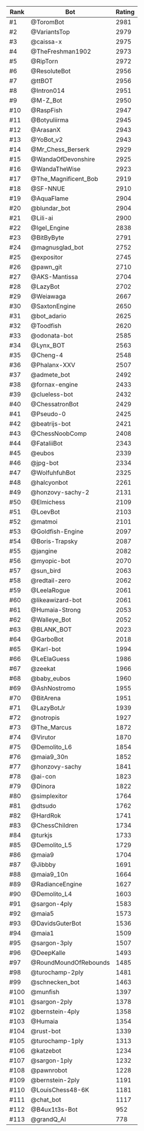 Rank|Bot|Rating
---|---|---
#1|@ToromBot|2981
#2|@VariantsTop|2979
#3|@caissa-x|2975
#4|@TheFreshman1902|2973
#5|@RipTorn|2972
#6|@ResoluteBot|2956
#7|@ttBOT|2956
#8|@Intron014|2951
#9|@M-Z_Bot|2950
#10|@RaspFish|2947
#11|@Botyuliirma|2945
#12|@ArasanX|2943
#13|@YoBot_v2|2943
#14|@Mr_Chess_Berserk|2929
#15|@WandaOfDevonshire|2925
#16|@WandaTheWise|2923
#17|@The_Magnificent_Bob|2919
#18|@SF-NNUE|2910
#19|@AquaFlame|2904
#20|@blundar_bot|2904
#21|@Lili-ai|2900
#22|@Igel_Engine|2838
#23|@BitByByte|2791
#24|@magnusglad_bot|2752
#25|@expositor|2745
#26|@pawn_git|2710
#27|@AKS-Mantissa|2704
#28|@LazyBot|2702
#29|@Weiawaga|2667
#30|@SaxtonEngine|2650
#31|@bot_adario|2625
#32|@Toodfish|2620
#33|@odonata-bot|2585
#34|@Lynx_BOT|2563
#35|@Cheng-4|2548
#36|@Phalanx-XXV|2507
#37|@admete_bot|2492
#38|@fornax-engine|2433
#39|@clueless-bot|2432
#40|@ChessatronBot|2429
#41|@Pseudo-0|2425
#42|@beatrijs-bot|2421
#43|@ChessNoobComp|2408
#44|@FataliiBot|2343
#45|@eubos|2339
#46|@jpg-bot|2334
#47|@WolfuhfuhBot|2325
#48|@halcyonbot|2261
#49|@honzovy-sachy-2|2131
#50|@Elmichess|2109
#51|@LoevBot|2103
#52|@matmoi|2101
#53|@Goldfish-Engine|2097
#54|@Boris-Trapsky|2087
#55|@jangine|2082
#56|@myopic-bot|2070
#57|@sun_bird|2063
#58|@redtail-zero|2062
#59|@LeelaRogue|2061
#60|@likeawizard-bot|2061
#61|@Humaia-Strong|2053
#62|@Walleye_Bot|2052
#63|@BLANK_BOT|2023
#64|@GarboBot|2018
#65|@Karl-bot|1994
#66|@LeElaGuess|1986
#67|@zeekat|1966
#68|@baby_eubos|1960
#69|@AshNostromo|1955
#70|@BitArena|1951
#71|@LazyBotJr|1939
#72|@notropis|1927
#73|@The_Marcus|1872
#74|@Virutor|1870
#75|@Demolito_L6|1854
#76|@maia9_30n|1852
#77|@honzovy-sachy|1841
#78|@ai-con|1823
#79|@Dinora|1822
#80|@simplexitor|1764
#81|@dtsudo|1762
#82|@HardRok|1741
#83|@ChessChildren|1734
#84|@turkjs|1733
#85|@Demolito_L5|1729
#86|@maia9|1704
#87|@Jibbby|1691
#88|@maia9_10n|1664
#89|@RadianceEngine|1627
#90|@Demolito_L4|1603
#91|@sargon-4ply|1583
#92|@maia5|1573
#93|@DavidsGuterBot|1536
#94|@maia1|1509
#95|@sargon-3ply|1507
#96|@DeepKalle|1493
#97|@RoundMoundOfRebounds|1485
#98|@turochamp-2ply|1481
#99|@schnecken_bot|1463
#100|@munfish|1397
#101|@sargon-2ply|1378
#102|@bernstein-4ply|1358
#103|@Humaia|1354
#104|@rust-bot|1339
#105|@turochamp-1ply|1313
#106|@katzebot|1234
#107|@sargon-1ply|1232
#108|@pawnrobot|1228
#109|@bernstein-2ply|1191
#110|@LouisChess48-6K|1181
#111|@chat_bot|1117
#112|@B4ux1t3s-Bot|952
#113|@grandQ_AI|778
